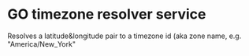 # GO timezone resolver service

Resolves a latitude&longitude pair to a timezone id (aka zone name, e.g. "America/New_York"
